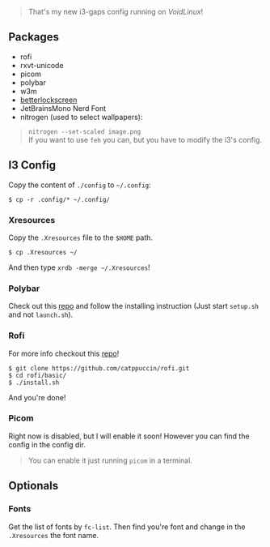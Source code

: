 > That's my new i3-gaps config running on _VoidLinux_!

## Packages
- rofi
- rxvt-unicode
- picom
- polybar
- w3m
- [betterlockscreen](https://github.com/betterlockscreen/betterlockscreen/)
- JetBrainsMono Nerd Font
- nitrogen (used to select wallpapers):
> `nitrogen --set-scaled image.png`  
> If you want to use `feh` you can, but you have to modify the i3's config.

## I3 Config
Copy the content of `./config` to `~/.config`:
```
$ cp -r .config/* ~/.config/
```

### Xresources
Copy the `.Xresources` file to the `$HOME` path.
```
$ cp .Xresources ~/
```
And then type `xrdb -merge ~/.Xresources`!

### Polybar
Check out this [repo](https://github.com/adi1090x/polybar-themes) and follow the installing instruction (Just start `setup.sh` and not `launch.sh`).

### Rofi
For more info checkout this [repo](https://github.com/catppuccin/rofi)!
```
$ git clone https://github.com/catppuccin/rofi.git
$ cd rofi/basic/
$ ./install.sh
```
And you're done!

### Picom
Right now is disabled, but I will enable it soon! However you can find the config in the config dir.
> You can enable it just running `picom` in a terminal.

## Optionals
### Fonts
Get the list of fonts by `fc-list`. Then find you're font and change in the `.Xresources` the font name.

